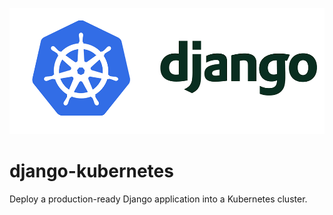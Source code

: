 ![](images/kube-django.png)

# django-kubernetes
Deploy a production-ready Django application into a Kubernetes cluster.
